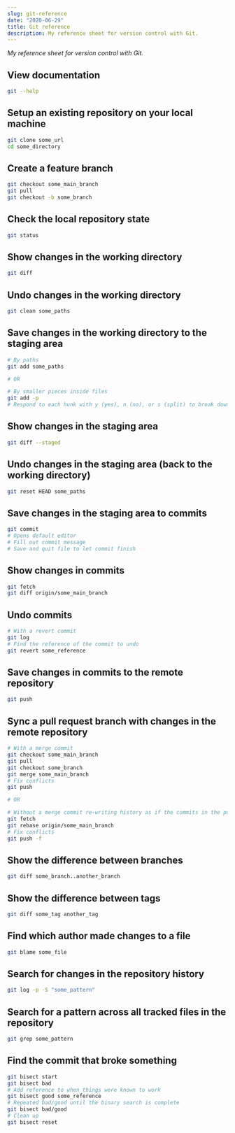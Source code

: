 ```yaml
---
slug: git-reference
date: "2020-06-29"
title: Git reference
description: My reference sheet for version control with Git.
---
```


_My reference sheet for version control with Git._

## View documentation

```sh
git --help
```

## Setup an existing repository on your local machine

```sh
git clone some_url
cd some_directory
```

## Create a feature branch

```sh
git checkout some_main_branch
git pull
git checkout -b some_branch
```

## Check the local repository state

```sh
git status
```

## Show changes in the working directory

```sh
git diff
```

## Undo changes in the working directory

```sh
git clean some_paths
```

## Save changes in the working directory to the staging area

```sh
# By paths
git add some_paths

# OR

# By smaller pieces inside files
git add -p
# Respond to each hunk with y (yes), n (no), or s (split) to break down into smaller pieces
```

## Show changes in the staging area

```sh
git diff --staged
```

## Undo changes in the staging area (back to the working directory)

```sh
git reset HEAD some_paths
```

## Save changes in the staging area to commits

```sh
git commit
# Opens default editor
# Fill out commit message
# Save and quit file to let commit finish
```

## Show changes in commits

```sh
git fetch
git diff origin/some_main_branch
```

## Undo commits

```sh
# With a revert commit
git log
# Find the reference of the commit to undo
git revert some_reference
```

## Save changes in commits to the remote repository

```sh
git push
```

## Sync a pull request branch with changes in the remote repository

```sh
# With a merge commit
git checkout some_main_branch
git pull
git checkout some_branch
git merge some_main_branch
# Fix conflicts
git push

# OR

# Without a merge commit re-writing history as if the commits in the pull request branch happened on-top
git fetch
git rebase origin/some_main_branch
# Fix conflicts
git push -f
```

## Show the difference between branches

```sh
git diff some_branch..another_branch
```

## Show the difference between tags

```sh
git diff some_tag another_tag
```

## Find which author made changes to a file

```sh
git blame some_file
```

## Search for changes in the repository history

```sh
git log -p -S "some_pattern"
```

## Search for a pattern across all tracked files in the repository

```sh
git grep some_pattern
```

## Find the commit that broke something

```sh
git bisect start
git bisect bad
# Add reference to when things were known to work
git bisect good some_reference
# Repeated bad/good until the binary search is complete
git bisect bad/good
# Clean up
git bisect reset
```
